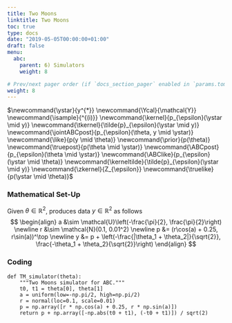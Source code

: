 ```yaml
---
title: Two Moons
linktitle: Two Moons
toc: true
type: docs
date: "2019-05-05T00:00:00+01:00"
draft: false
menu:
  abc:
    parent: 6) Simulators
    weight: 8

# Prev/next pager order (if `docs_section_pager` enabled in `params.toml`)
weight: 8
---
```

$\newcommand{\ystar}{y^{\*}}
\newcommand{\Ycal}{\mathcal{Y}}
\newcommand{\isample}{^{(i)}}
\newcommand{\kernel}{p\_{\epsilon}(\ystar \mid y)}
\newcommand{\tkernel}{\tilde{p}\_{\epsilon}(\ystar \mid y)}
\newcommand{\jointABCpost}{p_\{\epsilon}(\theta, y \mid \ystar)}
\newcommand{\like}{p(y \mid \theta)}
\newcommand{\prior}{p(\theta)}
\newcommand{\truepost}{p(\theta \mid \ystar)}
\newcommand{\ABCpost}{p\_{\epsilon}(\theta \mid \ystar)}
\newcommand{\ABClike}{p\_{\epsilon}(\ystar \mid \theta)}
\newcommand{\kerneltilde}{\tilde{p}\_{\epsilon}(\ystar \mid y)}
\newcommand{\zkernel}{Z\_{\epsilon}}
\newcommand{\truelike}{p(\ystar \mid \theta)}$

### Mathematical Set-Up
Given $\theta\in\mathbb{R}^2$, produces data $y\in\mathbb{R}^2$ as follows
$$
\begin{align}
    a &\sim \mathcal{U}\left(-\frac{\pi}{2}, \frac{\pi}{2}\right) \newline
    r &\sim \mathcal{N}(0.1, 0.01^2) \newline
    p &= (r\cos(a) + 0.25, r\sin(a))^\top \newline
    y &= p + \left(-\frac{|\theta_1 + \theta_2|}{\sqrt{2}}, \frac{-\theta_1 + \theta_2}{\sqrt{2}}\right)
\end{align}
$$

### Coding
```{python}
def TM_simulator(theta):
    """Two Moons simulator for ABC."""
    t0, t1 = theta[0], theta[1]
    a = uniform(low=-np.pi/2, high=np.pi/2)
    r = normal(loc=0.1, scale=0.01)
    p = np.array([r * np.cos(a) + 0.25, r * np.sin(a)])
    return p + np.array([-np.abs(t0 + t1), (-t0 + t1)]) / sqrt(2)
```

